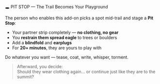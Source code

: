 🕳️ PIT STOP — The Trail Becomes Your Playground

The person who enables this add-on picks a spot mid-trail and stage a **Pit Stop**:

- Your partner strip completely — **no clothing, no gear**
- You **restrain them spread eagle** to trees or boulders
- Add a **blindfold** and **earplugs**
- For **20+ minutes**, they are yours to play with

Do whatever you want — tease, coat, write, whisper, torment.

> Afterward, you decide:  
> Should they wear clothing again… or continue just like they are to the summit?